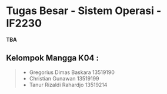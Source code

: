 # Tugas Besar - Sistem Operasi - IF2230
**TBA**

## Kelompok Mangga K04 :
> * Gregorius Dimas Baskara 13519190
> * Christian Gunawan 13519199
> * Tanur Rizaldi Rahardjo 13519214
   
   
<!-- ALSA - Vcxsrv -
- Bochs troubleshoot,
chmod +x troubleshoot
Dependencies
ALSA - Vcxsrv - Ubuntu 20.04 - <TBA>
- xserver
https://medium.com/javarevisited/using-wsl-2-with-x-server-linux-on-windows-a372263533c3
https://www.stat.ipb.ac.id/agusms/index.php/2019/01/15/how-to-run-graphical-linux-applications-on-bash-on-ubuntu-on-windows-10/
- ALSA
https://bbs.archlinux.org/viewtopic.php?id=94696
-->
